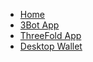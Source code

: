 * [Home](/)
* [3Bot App](/apps_wallets/3bot_app.md)
* [ThreeFold App](/apps_wallets/threefold_app.md)
* [Desktop Wallet](/apps_wallets/desktop_wallet.md)
